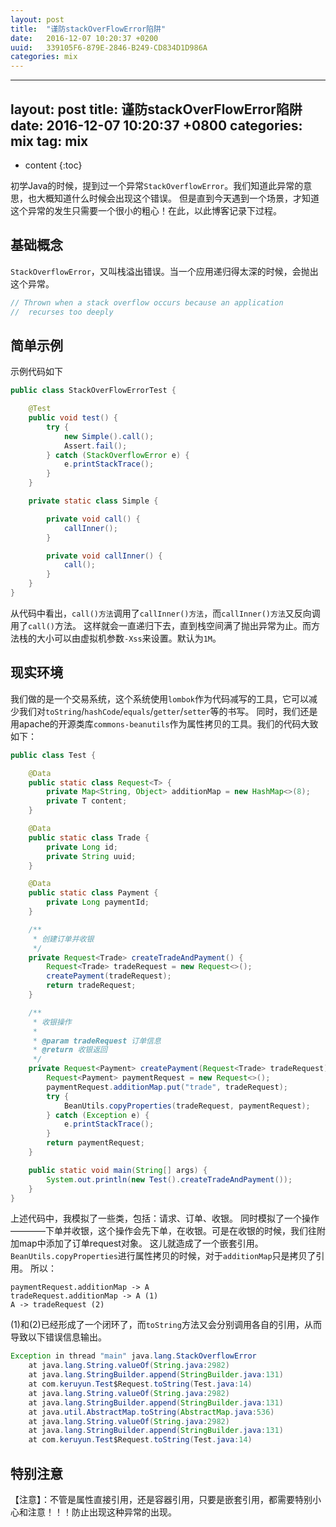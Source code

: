 ```yaml
---
layout: post
title:  "谨防stackOverFlowError陷阱"
date:   2016-12-07 10:20:37 +0200
uuid:   339105F6-879E-2846-B249-CD834D1D986A
categories: mix
---
```


---
layout: post
title:  谨防stackOverFlowError陷阱
date:   2016-12-07 10:20:37 +0800
categories: mix
tag: mix
---

* content
{:toc}

初学Java的时候，提到过一个异常`StackOverflowError`。我们知道此异常的意思，也大概知道什么时候会出现这个错误。
但是直到今天遇到一个场景，才知道这个异常的发生只需要一个很小的粗心！在此，以此博客记录下过程。

## 基础概念

`StackOverflowError`，又叫栈溢出错误。当一个应用递归得太深的时候，会抛出这个异常。

```java
// Thrown when a stack overflow occurs because an application
//  recurses too deeply
```

## 简单示例

示例代码如下

```java
public class StackOverFlowErrorTest {

    @Test
    public void test() {
        try {
            new Simple().call();
            Assert.fail();
        } catch (StackOverflowError e) {
            e.printStackTrace();
        }
    }

    private static class Simple {

        private void call() {
            callInner();
        }

        private void callInner() {
            call();
        }
    }
}
```

从代码中看出，`call()方法`调用了`callInner()方法`，而`callInner()方法`又反向调用了`call()`方法。
这样就会一直递归下去，直到栈空间满了抛出异常为止。而方法栈的大小可以由虚拟机参数`-Xss`来设置。默认为`1M`。

## 现实环境

我们做的是一个交易系统，这个系统使用`lombok`作为代码减写的工具，它可以减少我们对`toString`/`hashCode`/`equals`/`getter`/`setter`等的书写。
同时，我们还是用apache的开源类库`commons-beanutils`作为属性拷贝的工具。我们的代码大致如下：

```java
public class Test {

    @Data
    public static class Request<T> {
        private Map<String, Object> additionMap = new HashMap<>(8);
        private T content;
    }

    @Data
    public static class Trade {
        private Long id;
        private String uuid;
    }

    @Data
    public static class Payment {
        private Long paymentId;
    }

    /**
     * 创建订单并收银
     */
    private Request<Trade> createTradeAndPayment() {
        Request<Trade> tradeRequest = new Request<>();
        createPayment(tradeRequest);
        return tradeRequest;
    }

    /**
     * 收银操作
     *
     * @param tradeRequest 订单信息
     * @return 收银返回
     */
    private Request<Payment> createPayment(Request<Trade> tradeRequest) {
        Request<Payment> paymentRequest = new Request<>();
        paymentRequest.additionMap.put("trade", tradeRequest);
        try {
            BeanUtils.copyProperties(tradeRequest, paymentRequest);
        } catch (Exception e) {
            e.printStackTrace();
        }
        return paymentRequest;
    }

    public static void main(String[] args) {
        System.out.println(new Test().createTradeAndPayment());
    }
}
```

上述代码中，我模拟了一些类，包括：请求、订单、收银。
同时模拟了一个操作————下单并收银，这个操作会先下单，在收银。可是在收银的时候，我们往附加map中添加了订单request对象。
这儿就造成了一个嵌套引用。`BeanUtils.copyProperties`进行属性拷贝的时候，对于`additionMap`只是拷贝了引用。
所以：

```
paymentRequest.additionMap -> A
tradeRequest.additionMap -> A (1)
A -> tradeRequest (2)
```
(1)和(2)已经形成了一个闭环了，而`toString`方法又会分别调用各自的引用，从而导致以下错误信息输出。

```java
Exception in thread "main" java.lang.StackOverflowError
	at java.lang.String.valueOf(String.java:2982)
	at java.lang.StringBuilder.append(StringBuilder.java:131)
	at com.keruyun.Test$Request.toString(Test.java:14)
	at java.lang.String.valueOf(String.java:2982)
	at java.lang.StringBuilder.append(StringBuilder.java:131)
	at java.util.AbstractMap.toString(AbstractMap.java:536)
	at java.lang.String.valueOf(String.java:2982)
	at java.lang.StringBuilder.append(StringBuilder.java:131)
	at com.keruyun.Test$Request.toString(Test.java:14)
```

## 特别注意

【注意】：不管是属性直接引用，还是容器引用，只要是嵌套引用，都需要特别小心和注意！！！防止出现这种异常的出现。